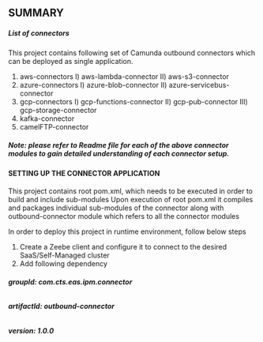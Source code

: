 ## SUMMARY


##### **List of connectors**
This project contains following set of Camunda outbound connectors which can be deployed as single application.

1) aws-connectors
     I) aws-lambda-connector
    II) aws-s3-connector
2) azure-connectors
    I) azure-blob-connector
   II) azure-servicebus-connector
3) gcp-connectors
     I) gcp-functions-connector
    II) gcp-pub-connector
   III) gcp-storage-connector	
4) kafka-connector
5) camelFTP-connector

##### **Note: please refer to Readme file for each of the above connector modules to gain detailed understanding of each connector setup.**

#### **SETTING UP THE CONNECTOR APPLICATION**
This project contains root pom.xml, which needs to be executed in order to build and include sub-modules
Upon execution of root pom.xml it compiles and packages individual sub-modules of the connector along with outbound-connector module which refers to all the connector modules

In order to deploy this project in runtime environment, follow below steps

1) Create a Zeebe client and configure it to connect to the desired SaaS/Self-Managed cluster
2) Add following dependency 
  ###### **groupId: com.cts.eas.ipm.connector**
  ###### **artifactId: outbound-connector**
  ###### **version: 1.0.0**
 
